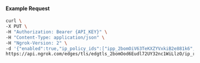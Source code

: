 <!-- Code generated for API Clients. DO NOT EDIT. -->

#### Example Request

```bash
curl \
-X PUT \
-H "Authorization: Bearer {API_KEY}" \
-H "Content-Type: application/json" \
-H "Ngrok-Version: 2" \
-d '{"enabled":true,"ip_policy_ids":["ipp_2bomOiV63TeKXZYVxkiB2e881k6","ipp_2bomOm7muyRJTKjC2nXdTqjjNUF"]}' \
https://api.ngrok.com/edges/tls/edgtls_2bomOod6Eudl72UY32nc1WiLlzO/ip_restriction
```
